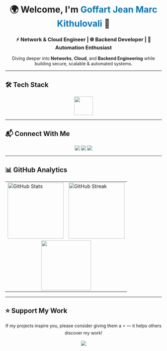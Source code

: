 <!-- Banner / Hero -->
<h1 align="center">🌍 Welcome, I'm <span style="color:#0077B5;">Goffart Jean Marc Kithulovali</span> 👋</h1>
<h3 align="center">⚡ Network & Cloud Engineer | 🌐 Backend Developer | 🤖 Automation Enthusiast</h3>
<p align="center">Diving deeper into <b>Networks</b>, <b>Cloud</b>, and <b>Backend Engineering</b> while building secure, scalable & automated systems.</p>

---

## 🛠️ Tech Stack  
<p align="center">
  <img src="https://skillicons.dev/icons?i=python,django,java,c,mysql,mongodb,linux,azure,cisco,docker" height="60" />
</p>

---

## 📬 Connect With Me  
<p align="center">
  <a href="mailto:kithulovali@gmail.com"><img src="https://img.shields.io/badge/-Email-D14836?style=for-the-badge&logo=gmail&logoColor=white" /></a>
  <a href="https://linkedin.com/in/jean-marc-goffart-6240b132a"><img src="https://img.shields.io/badge/-LinkedIn-0077B5?style=for-the-badge&logo=linkedin&logoColor=white" /></a>
  <a href="https://twitter.com/YourTwitterHandle"><img src="https://img.shields.io/badge/-Twitter-1DA1F2?style=for-the-badge&logo=twitter&logoColor=white" /></a>
</p>

---

## 📊 GitHub Analytics  

<table align="center">
  <tr>
    <td>
      <img src="https://github-readme-stats.vercel.app/api?username=kithulovali&show_icons=true&theme=tokyonight&hide_border=true&bg_color=0d1117&title_color=58a6ff&icon_color=58a6ff" alt="GitHub Stats" height="180"/>
    </td>
    <td>
      <img src="https://streak-stats.demolab.com?user=kithulovali&theme=tokyonight&hide_border=true&background=0d1117&ring=58a6ff&fire=ff6e96&currStreakLabel=ff6e96" alt="GitHub Streak" height="180"/>
    </td>
  </tr>
  <tr>
    <td colspan="2" align="center">
      <img src="https://github-readme-stats.vercel.app/api/top-langs/?username=kithulovali&layout=compact&theme=tokyonight&hide_border=true&bg_color=0d1117&title_color=58a6ff" height="160"/>
    </td>
  </tr>
</table>

---

## ⭐ Support My Work  
<p align="center">
  If my projects inspire you, please consider giving them a ⭐ — it helps others discover my work!  
  <br><br>
  <a href="https://github.com/kithulovali?tab=repositories">
    <img src="https://img.shields.io/badge/-Star%20My%20Repositories-black?style=for-the-badge&logo=github&logoColor=white" />
  </a>
</p>
